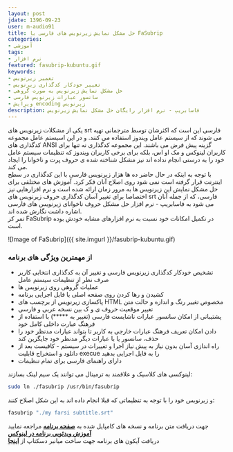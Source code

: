 ```yaml
---
layout: post
jdate: 1396-09-23
user: m-audio91
title: حل مشکل نمایش زیرنویس های فارسی با FaSubrip
categories:
- آموزشی
tags:
- نرم افزار
featured: fasubrip-kubuntu.gif
keywords:
- تعمیر زیرنویس
- تغییر خودکار کدگذاری زیرنویس
- حل مشکل نمایش زیرنویس به صورت گروهی
- سانسور عبارات زیرنویس فارسی
- ویرایش encoding زیرنویس
description: فاسابریپ - نرم افزار رایگان حل مشکل نمایش زیرنویس
---
```


یکی از مشکلات زیرنویس های srt فارسی این است که اکثرشان توسط مترجمانی تهیه می شوند که از سیستم عامل ویندوز استفاده می کنند. و در این اسیستم عامل مجموعه کدگذاری های ANSI گزینه پیش فرض می باشند. 
این مجموعه کدگذاری نه تنها برای کاربران لینوکس و مک او اس، بلکه برای برخی کاربران ویندوز که تنظیمات سیستم عامل خود را به درستی انجام نداده اند نیز مشکل شناخته شده ی حروف پرت و ناخوانا را ایجاد می کند.  
با توجه به اینکه در حال حاضر ده ها هزار زیرنویس فارسی با این کدگذاری در سطح اینترنت قرار گرفته است نمی شود روی اصلاح آنان فکر کرد. آموزش های مختلفی برای حل مشکل نمایش این زیرنویس ها به مرور زمان ارائه شده است و 
نرم افزارهایی نیز اختصاصا برای تغییر آسان کدگذاری حروف زیرنویس های srt فارسی، که از جمله آنان می شود به فاسابریپ - نرم افزار حل مشکل حروف ناخوانای زیرنویس های فارسی اشاره داشت نگارش شده اند.  
تمر کز FaSubrip در تکمیل امکانات خود نسبت به نرم افزارهای مشابه خودش بوده است.

![Image of FaSubrip]({{ site.imgurl }}/fasubrip-kubuntu.gif)

### از مهمترین ویژگی های برنامه
* تشخیص خودکار کدگذاری زیرنویس فارسی و تغییر آن به کدگذاری انتخابی کاربر صرف نظر از تنظیمات سیستم عامل
* عملیات گروهی روی زیرنویس ها
* کشیدن و رها کردن روی صفحه اصلی یا فایل اجرایی برنامه
* پاکسازی زیرنویس از برچسب های HTML مخصوص تغییر رنگ و اندازه و حالت متن
* تغییر موقعیت حروف ی و ک بین نسخه عربی و فارسی
* پشتیبانی از امکان سانسور عبارات ناشایست فارسی (تغییر به *****) با استفاده از فرهنگ عبارت داخلی کامل خود
*  دادن امکان تعریف فرهنگ عبارات خارجی به کاربر تا بتواند عبارات مدنظر خود را حذف، سانسور یا با عبارات دیگر مدنظر خود جایگزین کند
* راه اندازی آسان بدون نیاز به پیش نیاز اجرا و تغییرات در سیستم - کافیست بعد از دانلود و استخراج قابلیت execue را به فایل اجرایی بدهید
* دارای راهنمای فارسی برای تمام تنظیمات
  
  
 لینوکسی های کلاسیک و علاقمند به ترمینال می توانند یک سیم لینک بسازند:  
 ```sh
 sudo ln ./fasubrip /usr/bin/fasubrip
 ```  
 و زیرنویس خود را با توجه به تنظیماتی که قبلا انجام داده اند به این شکل اصلاح کنند:  
 ```sh
 fasubrip "./my farsi subtitle.srt"
 ```
  
جهت دریافت متن برنامه و نسخه های کامپایل شده به [**صفحه برنامه**](https://github.com/m-audio91/FaSubrip)  مراجعه نمایید   
[**آموزش ویدئویی برنامه در لینوکس**](https://www.aparat.com/v/nMaAb/%D8%AD%D9%84_%D9%85%D8%B4%DA%A9%D9%84_%D8%B2%DB%8C%D8%B1%D9%86%D9%88%DB%8C%D8%B3_%D9%81%D8%A7%D8%B1%D8%B3%DB%8C_%D9%84%DB%8C%D9%86%D9%88%DA%A9%D8%B3_Linux)  
دریافت آیکون های برنامه جهت ساخت میانبر دسکتاپ از [**اینجا**](https://github.com/m-audio91/FaSubrip/tree/master/extra/icon)   
